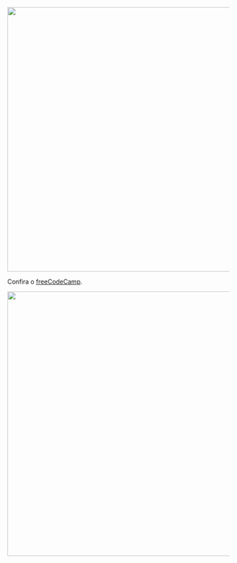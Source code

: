 <a href="https://youtu.be/5MHMJllviV8" target="_blank"><img src="https://i.ibb.co/8XVxKKW/Passo-01-Fluxograma-1.png"  width="600"></a>

<p>Confira o <a href="https://www.freecodecamp.org/" target="_blank">freeCodeCamp</a>.</p>
<a href="https://heyzine.com/flip-book/efc3623356.html"><img src="https://i.ibb.co/9y2cQqL/Passo-01-Fluxograma-3.png" width="600"></a>
